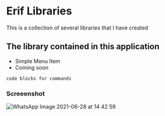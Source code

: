 # Erif Libraries
This is a collection of several libraries that I have created

## The library contained in this application
* Simple Menu Item
* Coming soon

```
code blocks for commands
```

### Screeenshot
![WhatsApp Image 2021-06-28 at 14 42 59](https://user-images.githubusercontent.com/26743731/123599952-5fa2f400-d820-11eb-9429-fe58c821ad10.jpeg)

